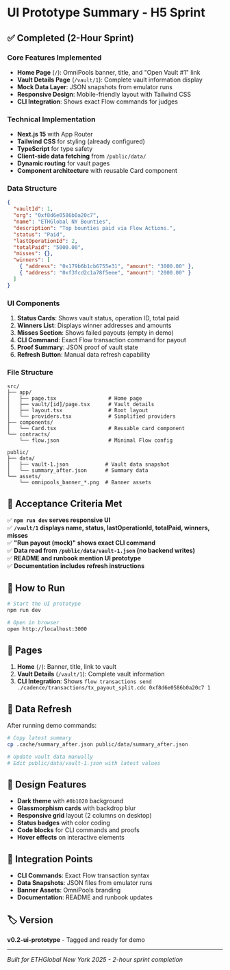 # UI Prototype Summary - H5 Sprint

## ✅ Completed (2-Hour Sprint)

### Core Features Implemented
- **Home Page** (`/`): OmniPools banner, title, and "Open Vault #1" link
- **Vault Details Page** (`/vault/1`): Complete vault information display
- **Mock Data Layer**: JSON snapshots from emulator runs
- **Responsive Design**: Mobile-friendly layout with Tailwind CSS
- **CLI Integration**: Shows exact Flow commands for judges

### Technical Implementation
- **Next.js 15** with App Router
- **Tailwind CSS** for styling (already configured)
- **TypeScript** for type safety
- **Client-side data fetching** from `/public/data/`
- **Dynamic routing** for vault pages
- **Component architecture** with reusable Card component

### Data Structure
```json
{
  "vaultId": 1,
  "org": "0xf8d6e0586b0a20c7",
  "name": "ETHGlobal NY Bounties",
  "description": "Top bounties paid via Flow Actions.",
  "status": "Paid",
  "lastOperationId": 2,
  "totalPaid": "5000.00",
  "misses": {},
  "winners": [
    { "address": "0x179b6b1cb6755e31", "amount": "3000.00" },
    { "address": "0xf3fcd2c1a78f5eee", "amount": "2000.00" }
  ]
}
```

### UI Components
1. **Status Cards**: Shows vault status, operation ID, total paid
2. **Winners List**: Displays winner addresses and amounts
3. **Misses Section**: Shows failed payouts (empty in demo)
4. **CLI Command**: Exact Flow transaction command for payout
5. **Proof Summary**: JSON proof of vault state
6. **Refresh Button**: Manual data refresh capability

### File Structure
```
src/
├── app/
│   ├── page.tsx                 # Home page
│   ├── vault/[id]/page.tsx      # Vault details
│   ├── layout.tsx               # Root layout
│   └── providers.tsx            # Simplified providers
├── components/
│   └── Card.tsx                 # Reusable card component
└── contracts/
    └── flow.json                # Minimal Flow config

public/
├── data/
│   ├── vault-1.json            # Vault data snapshot
│   └── summary_after.json      # Summary data
└── assets/
    └── omnipools_banner_*.png  # Banner assets
```

## 🎯 Acceptance Criteria Met

✅ **`npm run dev` serves responsive UI**  
✅ **`/vault/1` displays name, status, lastOperationId, totalPaid, winners, misses**  
✅ **"Run payout (mock)" shows exact CLI command**  
✅ **Data read from `/public/data/vault-1.json` (no backend writes)**  
✅ **README and runbook mention UI prototype**  
✅ **Documentation includes refresh instructions**  

## 🚀 How to Run

```bash
# Start the UI prototype
npm run dev

# Open in browser
open http://localhost:3000
```

## 📱 Pages

1. **Home** (`/`): Banner, title, link to vault
2. **Vault Details** (`/vault/1`): Complete vault information
3. **CLI Integration**: Shows `flow transactions send ./cadence/transactions/tx_payout_split.cdc 0xf8d6e0586b0a20c7 1`

## 🔄 Data Refresh

After running demo commands:
```bash
# Copy latest summary
cp .cache/summary_after.json public/data/summary_after.json

# Update vault data manually
# Edit public/data/vault-1.json with latest values
```

## 🎨 Design Features

- **Dark theme** with `#0b1020` background
- **Glassmorphism cards** with backdrop blur
- **Responsive grid** layout (2 columns on desktop)
- **Status badges** with color coding
- **Code blocks** for CLI commands and proofs
- **Hover effects** on interactive elements

## 🔗 Integration Points

- **CLI Commands**: Exact Flow transaction syntax
- **Data Snapshots**: JSON files from emulator runs
- **Banner Assets**: OmniPools branding
- **Documentation**: README and runbook updates

## 🏷️ Version

**v0.2-ui-prototype** - Tagged and ready for demo

---

*Built for ETHGlobal New York 2025 - 2-hour sprint completion* 